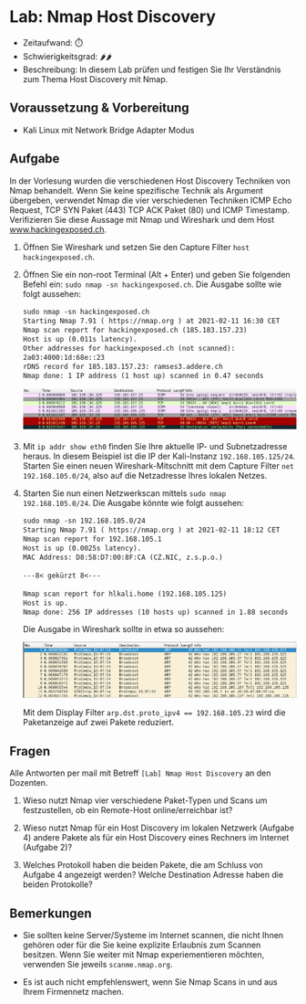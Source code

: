 # Lab: Nmap Host Discovery

-   Zeitaufwand:        ⏱️
-   Schwierigkeitsgrad: 🌶️🌶️
-   Beschreibung: In diesem Lab prüfen und festigen Sie Ihr Verständnis zum Thema Host Discovery mit Nmap.

## Voraussetzung & Vorbereitung

-   Kali Linux mit Network Bridge Adapter Modus

## Aufgabe

In der Vorlesung wurden die verschiedenen Host Discovery Techniken von Nmap behandelt. Wenn Sie keine spezifische Technik als Argument übergeben, verwendet Nmap die vier verschiedenen Techniken ICMP Echo Request, TCP SYN Paket (443) TCP ACK Paket (80) und ICMP Timestamp. Verifizieren Sie diese Aussage mit Nmap und Wireshark und dem Host www.hackingexposed.ch.

1.  Öffnen Sie Wireshark und setzen Sie den Capture Filter `host hackingexposed.ch`.

2.  Öffnen Sie ein non-root Terminal (Alt + Enter) und geben Sie folgenden Befehl ein: `sudo nmap -sn hackingexposed.ch`. Die Ausgabe sollte wie folgt aussehen:

        sudo nmap -sn hackingexposed.ch
        Starting Nmap 7.91 ( https://nmap.org ) at 2021-02-11 16:30 CET
        Nmap scan report for hackingexposed.ch (185.183.157.23)
        Host is up (0.011s latency).
        Other addresses for hackingexposed.ch (not scanned): 2a03:4000:1d:68e::23
        rDNS record for 185.183.157.23: ramses3.addere.ch
        Nmap done: 1 IP address (1 host up) scanned in 0.47 seconds

    ![Wireshark Pakete aus Nmap Host Discovery](img/wireshark-host-discovery-hackingexposed.ch.png)

3.  Mit `ip addr show eth0` finden Sie Ihre aktuelle IP- und Subnetzadresse heraus. In diesem Beispiel ist die IP der Kali-Instanz `192.168.105.125/24`. Starten Sie einen neuen Wireshark-Mitschnitt mit dem Capture Filter `net 192.168.105.0/24`, also auf die Netzadresse Ihres lokalen Netzes.

4.  Starten Sie nun einen Netzwerkscan mittels `sudo nmap 192.168.105.0/24`. Die Ausgabe könnte wie folgt aussehen:

        sudo nmap -sn 192.168.105.0/24
        Starting Nmap 7.91 ( https://nmap.org ) at 2021-02-11 18:12 CET
        Nmap scan report for 192.168.105.1
        Host is up (0.0025s latency).
        MAC Address: D8:58:D7:00:8F:CA (CZ.NIC, z.s.p.o.)

        ---8< gekürzt 8<---

        Nmap scan report for hlkali.home (192.168.105.125)
        Host is up.
        Nmap done: 256 IP addresses (10 hosts up) scanned in 1.88 seconds

    Die Ausgabe in Wireshark sollte in etwa so aussehen:

    ![Wireshark Host Discovery im lokalen Netzwerk](img/wireshark-network-host-discovery.png)

    Mit dem Display Filter `arp.dst.proto_ipv4 == 192.168.105.23` wird die Paketanzeige auf zwei Pakete reduziert.

## Fragen

Alle Antworten per mail mit Betreff `[Lab] Nmap Host Discovery` an den Dozenten.

1.  Wieso nutzt Nmap vier verschiedene Paket-Typen und Scans um festzustellen, ob ein Remote-Host online/erreichbar ist?

2.  Wieso nutzt Nmap für ein Host Discovery im lokalen Netzwerk (Aufgabe 4) andere Pakete als für ein Host Discovery eines Rechners im Internet (Aufgabe 2)?

3.  Welches Protokoll haben die beiden Pakete, die am Schluss von Aufgabe 4 angezeigt werden? Welche Destination Adresse haben die beiden Protokolle?

## Bemerkungen

-   Sie sollten keine Server/Systeme im Internet scannen, die nicht Ihnen gehören oder für die Sie keine explizite Erlaubnis zum Scannen besitzen. Wenn Sie weiter mit Nmap experiementieren möchten, verwenden Sie jeweils `scanme.nmap.org`.

-   Es ist auch nicht empfehlenswert, wenn Sie Nmap Scans in und aus Ihrem Firmennetz machen.
